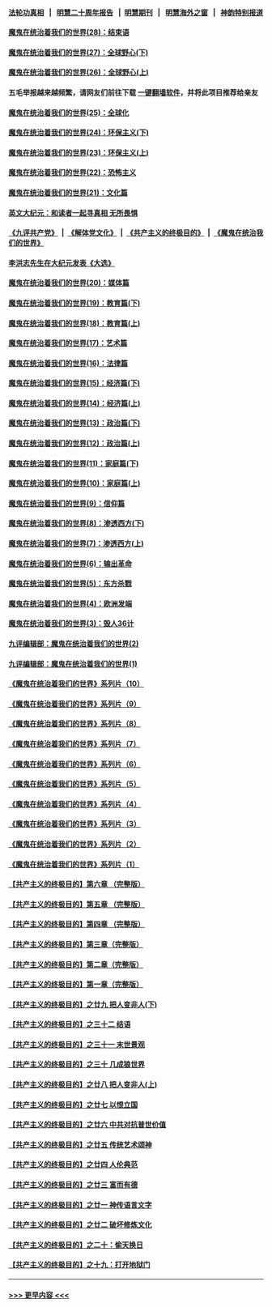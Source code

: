 #### [法轮功真相](https://github.com/gfw-breaker/truth/blob/master/README.md?t=0) &nbsp;&nbsp;|&nbsp;&nbsp; [明慧二十周年报告](https://github.com/gfw-breaker/mh-reports/blob/master/README.md?t=0) &nbsp;&nbsp;|&nbsp;&nbsp;[明慧期刊](https://github.com/gfw-breaker/mh-qikan) &nbsp;&nbsp;|&nbsp;&nbsp; [明慧海外之窗](https://github.com/gfw-breaker/mh-news/blob/master/README.md?t=0) &nbsp;&nbsp;|&nbsp;&nbsp; [神韵特别报道](https://github.com/gfw-breaker/mh-news/blob/master/shenyun.md?t=0)
#### [魔鬼在统治着我们的世界(28)：结束语](../pages/nsc422/n10936246.md?t=06141451) 
#### [魔鬼在统治着我们的世界(27)：全球野心(下)](../pages/nsc422/n10928319.md?t=06141451) 
#### [魔鬼在统治着我们的世界(26)：全球野心(上)](../pages/nsc422/n10900318.md?t=06141451) 
#### 五毛举报越来越频繁，请网友们前往下载 [一键翻墙软件](https://github.com/gfw-breaker/ssr-accounts)，并将此项目推荐给亲友
#### [魔鬼在统治着我们的世界(25)：全球化](../pages/nsc422/n10788205.md?t=06141451) 
#### [魔鬼在统治着我们的世界(24)：环保主义(下)](../pages/nsc422/n10695307.md?t=06141451) 
#### [魔鬼在统治着我们的世界(23)：环保主义(上)](../pages/nsc422/n10688613.md?t=06141451) 
#### [魔鬼在统治着我们的世界(22)：恐怖主义](../pages/nsc422/n10614727.md?t=06141451) 
#### [魔鬼在统治着我们的世界(21)：文化篇](../pages/nsc422/n10597706.md?t=06141451) 
#### [英文大纪元：和读者一起寻真相 无所畏惧](../pages/nsc422/n12542027.md?t=06141451) 
#### [《九评共产党》](https://github.com/begood0513/9ping.md/blob/master/README.md) &nbsp;|&nbsp; [《解体党文化》](../../../../jtdwh.md/blob/master/README.md)  &nbsp;|&nbsp; [《共产主义的终极目的》](../../../../gczydzjmd.md/blob/master/README.md) &nbsp;|&nbsp; [《魔鬼在统治我们的世界》](../../../../mgztzwmdsj.md/blob/master/README.md) 
#### [李洪志先生在大纪元发表《大选》](../pages/nsc422/n12534746.md?t=06141451) 
#### [魔鬼在统治着我们的世界(20)：媒体篇](../pages/nsc422/n10586579.md?t=06141451) 
#### [魔鬼在统治着我们的世界(19)：教育篇(下)](../pages/nsc422/n10564808.md?t=06141451) 
#### [魔鬼在统治着我们的世界(18)：教育篇(上)](../pages/nsc422/n10526970.md?t=06141451) 
#### [魔鬼在统治着我们的世界(17)：艺术篇](../pages/nsc422/n10499093.md?t=06141451) 
#### [魔鬼在统治着我们的世界(16)：法律篇](../pages/nsc422/n10485969.md?t=06141451) 
#### [魔鬼在统治着我们的世界(15)：经济篇(下)](../pages/nsc422/n10469975.md?t=06141451) 
#### [魔鬼在统治着我们的世界(14)：经济篇(上)](../pages/nsc422/n10457370.md?t=06141451) 
#### [魔鬼在统治着我们的世界(13)：政治篇(下)](../pages/nsc422/n10448270.md?t=06141451) 
#### [魔鬼在统治着我们的世界(12)：政治篇(上)](../pages/nsc422/n10444576.md?t=06141451) 
#### [魔鬼在统治着我们的世界(11)：家庭篇(下)](../pages/nsc422/n10440961.md?t=06141451) 
#### [魔鬼在统治着我们的世界(10)：家庭篇(上)](../pages/nsc422/n10435448.md?t=06141451) 
#### [魔鬼在统治着我们的世界(9)：信仰篇](../pages/nsc422/n10432159.md?t=06141451) 
#### [魔鬼在统治着我们的世界(8)：渗透西方(下)](../pages/nsc422/n10429603.md?t=06141451) 
#### [魔鬼在统治着我们的世界(7)：渗透西方(上)](../pages/nsc422/n10426013.md?t=06141451) 
#### [魔鬼在统治着我们的世界(6)：输出革命](../pages/nsc422/n10421536.md?t=06141451) 
#### [魔鬼在统治着我们的世界(5)：东方杀戮](../pages/nsc422/n10417707.md?t=06141451) 
#### [魔鬼在统治着我们的世界(4)：欧洲发端](../pages/nsc422/n10414890.md?t=06141451) 
#### [魔鬼在统治着我们的世界(3)：毁人36计](../pages/nsc422/n10411583.md?t=06141451) 
#### [九评编辑部：魔鬼在统治着我们的世界(2)](../pages/nsc422/n10410036.md?t=06141451) 
#### [九评编辑部：魔鬼在统治着我们的世界(1)](../pages/nsc422/n10406825.md?t=06141451) 
#### [《魔鬼在统治着我们的世界》系列片（10）](../pages/nsc422/n12292670.md?t=06141451) 
#### [《魔鬼在统治着我们的世界》系列片（9）](../pages/nsc422/n12290859.md?t=06141451) 
#### [《魔鬼在统治着我们的世界》系列片（8）](../pages/nsc422/n12287445.md?t=06141451) 
#### [《魔鬼在统治着我们的世界》系列片（7）](../pages/nsc422/n12283425.md?t=06141451) 
#### [《魔鬼在统治着我们的世界》系列片（6）](../pages/nsc422/n12282314.md?t=06141451) 
#### [《魔鬼在统治着我们的世界》系列片（5）](../pages/nsc422/n12281419.md?t=06141451) 
#### [《魔鬼在统治着我们的世界》系列片（4）](../pages/nsc422/n12274024.md?t=06141451) 
#### [《魔鬼在统治着我们的世界》系列片（3）](../pages/nsc422/n12271322.md?t=06141451) 
#### [《魔鬼在统治着我们的世界》系列片（2）](../pages/nsc422/n12269049.md?t=06141451) 
#### [《魔鬼在统治着我们的世界》系列片（1）](../pages/nsc422/n12267575.md?t=06141451) 
#### [【共产主义的终极目的】第六章 （完整版）](../pages/nsc422/n11428913.md?t=06141451) 
#### [【共产主义的终极目的】第五章 （完整版）](../pages/nsc422/n11428912.md?t=06141451) 
#### [【共产主义的终极目的】第四章 （完整版）](../pages/nsc422/n11428907.md?t=06141451) 
#### [【共产主义的终极目的】第三章（完整版）](../pages/nsc422/n11428848.md?t=06141451) 
#### [【共产主义的终极目的】第二章（完整版）](../pages/nsc422/n11428831.md?t=06141451) 
#### [【共产主义的终极目的】第一章（完整版）](../pages/nsc422/n11417651.md?t=06141451) 
#### [【共产主义的终极目的】之廿九 把人变非人(下)](../pages/nsc422/n11344140.md?t=06141451) 
#### [【共产主义的终极目的】之三十二 结语](../pages/nsc422/n11360535.md?t=06141451) 
#### [【共产主义的终极目的】之三十一 末世景观](../pages/nsc422/n11351129.md?t=06141451) 
#### [【共产主义的终极目的】之三十 几成狼世界](../pages/nsc422/n11348280.md?t=06141451) 
#### [【共产主义的终极目的】之廿八 把人变非人(上)](../pages/nsc422/n11340492.md?t=06141451) 
#### [【共产主义的终极目的】之廿七 以恨立国](../pages/nsc422/n11336944.md?t=06141451) 
#### [【共产主义的终极目的】之廿六 中共对抗普世价值](../pages/nsc422/n11324785.md?t=06141451) 
#### [【共产主义的终极目的】之廿五 传统艺术颂神](../pages/nsc422/n11296396.md?t=06141451) 
#### [【共产主义的终极目的】之廿四 人伦典范](../pages/nsc422/n11296397.md?t=06141451) 
#### [【共产主义的终极目的】之廿三 富而有德](../pages/nsc422/n11283598.md?t=06141451) 
#### [【共产主义的终极目的】之廿一 神传语言文字](../pages/nsc422/n11263265.md?t=06141451) 
#### [【共产主义的终极目的】之廿二 破坏修炼文化](../pages/nsc422/n11245728.md?t=06141451) 
#### [【共产主义的终极目的】之二十：偷天换日](../pages/nsc422/n11238846.md?t=06141451) 
#### [【共产主义的终极目的】之十九：打开地狱门](../pages/nsc422/n11206376.md?t=06141451) 

----
#### [ >>> 更早内容 <<< ](../indexes/nsc422-earlier.md)
